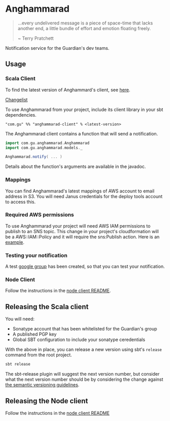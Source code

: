 Anghammarad
===========

> …every undelivered message is a piece of space-time that lacks
> another end, a little bundle of effort and emotion floating freely.
> 
> ~ Terry Pratchett

Notification service for the Guardian's dev teams.

## Usage

### Scala Client

To find the latest version of Anghammard's client, see [here](https://github.com/guardian/anghammarad/releases).

[Changelist](CHANGES.md)

To use Anghammarad from your project, include its client library in
your sbt dependencies.

```
"com.gu" %% "anghammarad-client" % <latest-version>
```

The Anghammarad client contains a function that will send a notification.

```scala
import com.gu.anghammarad.Anghammarad
import com.gu.anghammarad.models._

Anghammarad.notify( ... )
```

Details about the function's arguments are available in the javadoc.

### Mappings

You can find Anghammarad's latest mappings of AWS account to email address in S3. You will need Janus credentials for the deploy tools account to access this.

### Required AWS permissions 

To use Anghammarad your project will need AWS IAM permissions to publish to an SNS topic. This change in your project's cloudformation will be a AWS::IAM::Policy
and it will require the sns:Publish action. Here is an [example](https://github.com/guardian/security-hq/blob/f2486009cd115eb6b8af8bae42fd8421e03a4e6c/cloudformation/watched-account.template.yaml#L194).

### Testing your notification

A test [google group](https://groups.google.com/a/guardian.co.uk/g/anghammarad.test.alerts) has been created, so that you can test your notification. 

### Node Client

Follow the instructions in the [node client README](./anghammarad-client-node/README.md).

## Releasing the Scala client

You will need:

* Sonatype account that has been whitelisted for the Guardian's group
* A published PGP key
* Global SBT configuration to include your sonatype ceredentials

With the above in place, you can release a new version using sbt's
`release` command from the root project.

```bash
sbt release
```

The sbt-release plugin will suggest the next version number, but consider
what the next version number should be by considering the change against
[the semantic versioning guidelines](https://semver.org/).

## Releasing the Node client

Follow the instructions in the [node client README](./anghammarad-client-node/README.md)
